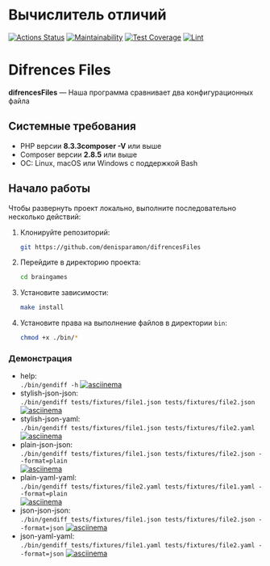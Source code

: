 <h1 align="">Вычислитель отличий</h1>

[![Actions Status](https://github.com/denisparamon/php-project-48/actions/workflows/hexlet-check.yml/badge.svg)](https://github.com/denisparamon/php-project-48/actions)
[![Maintainability](https://api.codeclimate.com/v1/badges/cb5e367abe6100c53ad7/maintainability)](https://codeclimate.com/github/denisparamon/difrences-files/maintainability)
[![Test Coverage](https://api.codeclimate.com/v1/badges/cb5e367abe6100c53ad7/test_coverage)](https://codeclimate.com/github/denisparamon/difrences-files/test_coverage)
[![Lint](https://github.com/denisparamon/difrences-files/actions/workflows/lint.yml/badge.svg)](https://github.com/denisparamon/difrences-files/actions/workflows/lint.yml)

# Difrences Files

**difrencesFiles** — Наша программа сравнивает два конфигурационных файла

## Системные требования

- PHP версии **8.3.3composer -V** или выше
- Composer версии **2.8.5** или выше
- ОС: Linux, macOS или Windows с поддержкой Bash

## Начало работы
Чтобы развернуть проект локально, выполните последовательно несколько действий:

1. Клонируйте репозиторий:

    ```bash
    git https://github.com/denisparamon/difrencesFiles
    ```
2. Перейдите в директорию проекта:

    ```bash
    cd braingames
    ```
3. Установите зависимости:

    ```bash
    make install
    ```
4. Установите права на выполнение файлов в директории `bin`:

    ```bash
    chmod +x ./bin/*
    ```
### Демонстрация

- help:  
 `./bin/gendiff -h` 
 [![asciinema](https://asciinema.org/a/FR0BRcBqPSvZLftzqHeuDZFfL.svg)](https://asciinema.org/a/FR0BRcBqPSvZLftzqHeuDZFfL)  
- stylish-json-json:  
`./bin/gendiff tests/fixtures/file1.json tests/fixtures/file2.json` 
 [![asciinema](https://asciinema.org/a/R86HQ1dCBlmWwWgJCRqHmYFqW.svg)](https://asciinema.org/a/R86HQ1dCBlmWwWgJCRqHmYFqW)  
- stylish-json-yaml:  
`./bin/gendiff tests/fixtures/file1.json tests/fixtures/file2.yaml` 
 [![asciinema](https://asciinema.org/a/6YUODODsFU33qtjjZgQgEUOW6.svg)](https://asciinema.org/a/6YUODODsFU33qtjjZgQgEUOW6)
- plain-json-json:  
`./bin/gendiff tests/fixtures/file1.json tests/fixtures/file2.json --format=plain`  
 [![asciinema](https://asciinema.org/a/hHLlgoSrVhAP0tDHc0MIt6ZKm.svg)](https://asciinema.org/a/hHLlgoSrVhAP0tDHc0MIt6ZKm)  
- plain-yaml-yaml:  
`./bin/gendiff tests/fixtures/file2.yaml tests/fixtures/file1.yaml --format=plain`  
 [![asciinema](https://asciinema.org/a/su7yTWWhHT9STxbQSrp3TwFsG.svg)](https://asciinema.org/a/su7yTWWhHT9STxbQSrp3TwFsG)  
- json-json-json:  
`./bin/gendiff tests/fixtures/file1.json tests/fixtures/file2.json --format=json` 
 [![asciinema](https://asciinema.org/a/AWtOu4g2OfcQ0xIYDqzCpO3Zp.svg)](https://asciinema.org/a/AWtOu4g2OfcQ0xIYDqzCpO3Zp)  
- json-yaml-yaml:  
`./bin/gendiff tests/fixtures/file1.yaml tests/fixtures/file2.yaml --format=json` 
 [![asciinema](https://asciinema.org/a/Se1AHhCGodEPK70SxlQIj8RBE.svg)](https://asciinema.org/a/Se1AHhCGodEPK70SxlQIj8RBE)  
